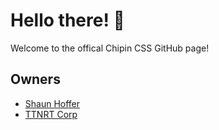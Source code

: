 # Hello there! 👋
Welcome to the offical Chipin CSS GitHub page!

## Owners
* [Shaun Hoffer](https://github.com/SSP6904)
* [TTNRT Corp](https://github.com/TTNRT)
